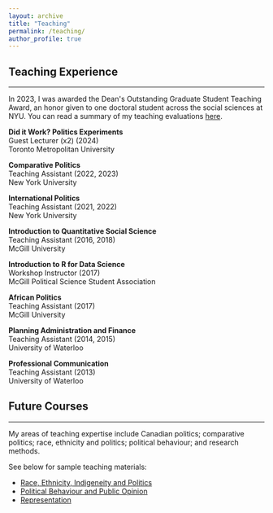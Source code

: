 ```yaml
---
layout: archive
title: "Teaching"
permalink: /teaching/
author_profile: true
---
```


## Teaching Experience 
<hr>

In 2023, I was awarded the Dean's Outstanding Graduate Student Teaching Award, an honor given to one doctoral student across the social sciences at NYU. You can read a summary of my teaching evaluations [here](/files/teaching/eval_summary.pdf). 

**Did it Work? Politics Experiments** <br>
Guest Lecturer (x2) (2024)  
Toronto Metropolitan University

**Comparative Politics**<br>
Teaching Assistant (2022, 2023) <br>
New York University 

**International Politics**<br>
Teaching Assistant (2021, 2022)  
New York University 

**Introduction to Quantitative Social Science**<br>
Teaching Assistant (2016, 2018)  
McGill University 

**Introduction to R for Data Science**<br>
Workshop Instructor (2017)  
McGill Political Science Student Association 

**African Politics**<br>
Teaching Assistant (2017)  
McGill University 

**Planning Administration and Finance**<br>
Teaching Assistant (2014, 2015)  
University of Waterloo

**Professional Communication**<br>
Teaching Assistant (2013)  
University of Waterloo


## Future Courses
<hr>

My areas of teaching expertise include Canadian politics; comparative politics; race, ethnicity and politics; political behaviour; and research methods. 

See below for sample teaching materials: 
- [Race, Ethnicity, Indigeneity and Politics](/files/teaching/reip_syllabus.pdf)
- [Political Behaviour and Public Opinion](/files/teaching/pb_syllabus.pdf)
- [Representation](/files/teaching/representation_syllabus.pdf)





